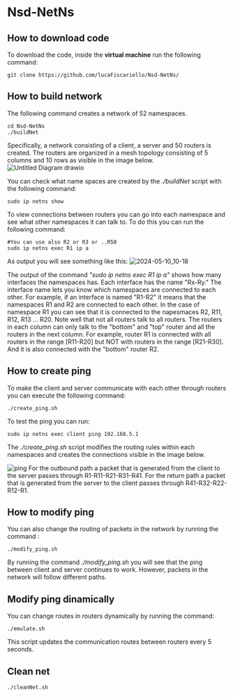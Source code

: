 # Nsd-NetNs

## How to download code
To download the code, inside the **virtual machine** run the following command:
```
git clone https://github.com/lucaFiscariello/Nsd-NetNs/
```

## How to build network
The following command creates a network of 52 namespaces.
```
cd Nsd-NetNs
./buildNet
```

Specifically, a network consisting of a client, a server and 50 routers is created. The routers are organized in a mesh topology consisting of 5 columns and 10 rows as visible in the image below.
![Untitled Diagram drawio](https://github.com/lucaFiscariello/Nsd-NetNs/assets/80633764/29dff7a1-9165-4dfa-91dd-df29cc50b8f3)

You can check what name spaces are created by the *./buildNet* script with the following command:
```
sudo ip netns show
```

To view connections between routers you can go into each namespace and see what other namespaces it can talk to. To do this you can run the following command:
```
#You can use also R2 or R3 or ..R50
sudo ip netns exec R1 ip a  
```

As output you will see something like this:
![2024-05-10_10-18](https://github.com/lucaFiscariello/Nsd-NetNs/assets/80633764/d1c92242-303d-4a7e-97de-8ebb7ac66398)

The output of the command *"sudo ip netns exec R1 ip a"* shows how many interfaces the namespaces has. Each interface has the name "Rx-Ry." The interface name lets you know which namespaces are connected to each other. For example, if an interface is named "R1-R2" it means that the namespaces R1 and R2 are connected to each other. In the case of namespace R1 you can see that it is connected to the napesmaces R2, R11, R12, R13 ... R20. 
Note well that not all routers talk to all routers. The routers in each column can only talk to the "bottom" and "top" router and all the routers in the next column. For example, router R1 is connected with all routers in the range [R11-R20] but NOT with routers in the range [R21-R30]. And it is also connected with the "bottom" router R2.


## How to create ping
To make the client and server communicate with each other through routers you can execute the following command:
```
./create_ping.sh
```
To test the ping you can run:
```
sudo ip netns exec client ping 192.168.5.1
```

The *./create_ping.sh* script modifies the routing rules within each namespaces and creates the connections visible in the image below.

![ping](https://github.com/lucaFiscariello/Nsd-NetNs/assets/80633764/97995f96-6f85-4238-bcd7-9d72cc533cb7)
For the outbound path a packet that is generated from the client to the server passes through R1-R11-R21-R31-R41.
For the return path a packet that is generated from the server to the client passes through R41-R32-R22-R12-R1.

## How to modify ping
You can also change the routing of packets in the network by running the command :
```
./modify_ping.sh
```

By running the command *./modify_ping.sh* you will see that the ping between client and server continues to work. However, packets in the network will follow different paths. 

## Modify ping dinamically
You can change routes in routers dynamically by running the command:
```
./emulate.sh
```
This script updates the communication routes between routers every 5 seconds.

## Clean net

```
./cleanNet.sh
```

